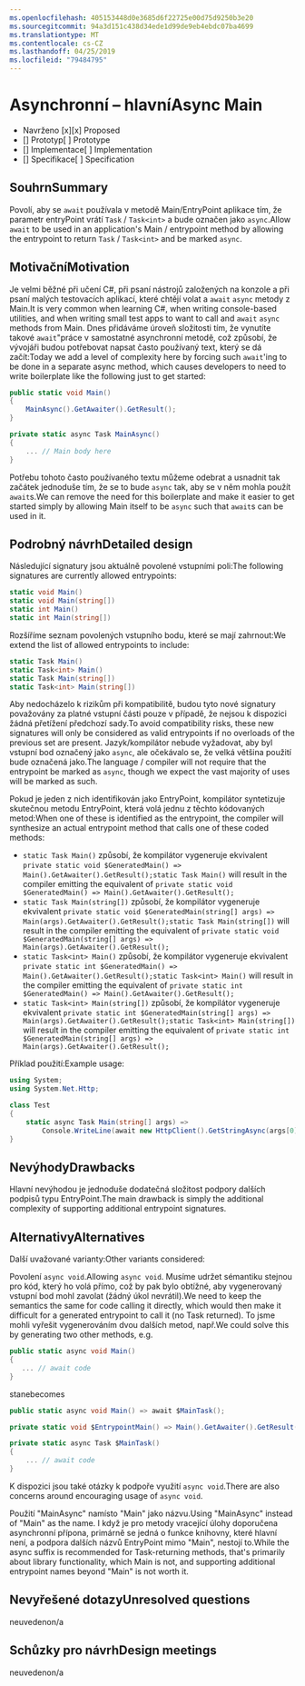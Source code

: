```yaml
---
ms.openlocfilehash: 405153448d0e3685d6f22725e00d75d9250b3e20
ms.sourcegitcommit: 94a3d151c438d34ede1d99de9eb4ebdc07ba4699
ms.translationtype: MT
ms.contentlocale: cs-CZ
ms.lasthandoff: 04/25/2019
ms.locfileid: "79484795"
---
```

# <a name="async-main"></a><span data-ttu-id="688fc-101">Asynchronní – hlavní</span><span class="sxs-lookup"><span data-stu-id="688fc-101">Async Main</span></span>

* <span data-ttu-id="688fc-102">Navrženo [x]</span><span class="sxs-lookup"><span data-stu-id="688fc-102">[x] Proposed</span></span>
* <span data-ttu-id="688fc-103">[] Prototyp</span><span class="sxs-lookup"><span data-stu-id="688fc-103">[ ] Prototype</span></span>
* <span data-ttu-id="688fc-104">[] Implementace</span><span class="sxs-lookup"><span data-stu-id="688fc-104">[ ] Implementation</span></span>
* <span data-ttu-id="688fc-105">[] Specifikace</span><span class="sxs-lookup"><span data-stu-id="688fc-105">[ ] Specification</span></span>

## <a name="summary"></a><span data-ttu-id="688fc-106">Souhrn</span><span class="sxs-lookup"><span data-stu-id="688fc-106">Summary</span></span>
[summary]: #summary

<span data-ttu-id="688fc-107">Povolí, aby se `await` používala v metodě Main/EntryPoint aplikace tím, že parametr entryPoint vrátí `Task` / `Task<int>` a bude označen jako `async`.</span><span class="sxs-lookup"><span data-stu-id="688fc-107">Allow `await` to be used in an application's Main / entrypoint method by allowing the entrypoint to return `Task` / `Task<int>` and be marked `async`.</span></span>

## <a name="motivation"></a><span data-ttu-id="688fc-108">Motivační</span><span class="sxs-lookup"><span data-stu-id="688fc-108">Motivation</span></span>
[motivation]: #motivation

<span data-ttu-id="688fc-109">Je velmi běžné při učení C#, při psaní nástrojů založených na konzole a při psaní malých testovacích aplikací, které chtějí volat a `await` `async` metody z Main.</span><span class="sxs-lookup"><span data-stu-id="688fc-109">It is very common when learning C#, when writing console-based utilities, and when writing small test apps to want to call and `await` `async` methods from Main.</span></span>  <span data-ttu-id="688fc-110">Dnes přidáváme úroveň složitosti tím, že vynutíte takové `await`"práce v samostatné asynchronní metodě, což způsobí, že vývojáři budou potřebovat napsat často používaný text, který se dá začít:</span><span class="sxs-lookup"><span data-stu-id="688fc-110">Today we add a level of complexity here by forcing such `await`'ing to be done in a separate async method, which causes developers to need to write boilerplate like the following just to get started:</span></span>

```csharp
public static void Main()
{
    MainAsync().GetAwaiter().GetResult();
}

private static async Task MainAsync()
{
    ... // Main body here
}
```

<span data-ttu-id="688fc-111">Potřebu tohoto často používaného textu můžeme odebrat a usnadnit tak začátek jednoduše tím, že se to bude `async` tak, aby se v něm mohla použít `await`s.</span><span class="sxs-lookup"><span data-stu-id="688fc-111">We can remove the need for this boilerplate and make it easier to get started simply by allowing Main itself to be `async` such that `await`s can be used in it.</span></span>

## <a name="detailed-design"></a><span data-ttu-id="688fc-112">Podrobný návrh</span><span class="sxs-lookup"><span data-stu-id="688fc-112">Detailed design</span></span>
[design]: #detailed-design

<span data-ttu-id="688fc-113">Následující signatury jsou aktuálně povolené vstupními poli:</span><span class="sxs-lookup"><span data-stu-id="688fc-113">The following signatures are currently allowed entrypoints:</span></span>

```csharp
static void Main()
static void Main(string[])
static int Main()
static int Main(string[])
```

<span data-ttu-id="688fc-114">Rozšíříme seznam povolených vstupního bodu, které se mají zahrnout:</span><span class="sxs-lookup"><span data-stu-id="688fc-114">We extend the list of allowed entrypoints to include:</span></span>

```csharp
static Task Main()
static Task<int> Main()
static Task Main(string[])
static Task<int> Main(string[])
```

<span data-ttu-id="688fc-115">Aby nedocházelo k rizikům při kompatibilitě, budou tyto nové signatury považovány za platné vstupní části pouze v případě, že nejsou k dispozici žádná přetížení předchozí sady.</span><span class="sxs-lookup"><span data-stu-id="688fc-115">To avoid compatibility risks, these new signatures will only be considered as valid entrypoints if no overloads of the previous set are present.</span></span>
<span data-ttu-id="688fc-116">Jazyk/kompilátor nebude vyžadovat, aby byl vstupní bod označený jako `async`, ale očekávalo se, že velká většina použití bude označená jako.</span><span class="sxs-lookup"><span data-stu-id="688fc-116">The language / compiler will not require that the entrypoint be marked as `async`, though we expect the vast majority of uses will be marked as such.</span></span>

<span data-ttu-id="688fc-117">Pokud je jeden z nich identifikován jako EntryPoint, kompilátor syntetizuje skutečnou metodu EntryPoint, která volá jednu z těchto kódovaných metod:</span><span class="sxs-lookup"><span data-stu-id="688fc-117">When one of these is identified as the entrypoint, the compiler will synthesize an actual entrypoint method that calls one of these coded methods:</span></span>
- <span data-ttu-id="688fc-118">```static Task Main()``` způsobí, že kompilátor vygeneruje ekvivalent ```private static void $GeneratedMain() => Main().GetAwaiter().GetResult();```</span><span class="sxs-lookup"><span data-stu-id="688fc-118">```static Task Main()``` will result in the compiler emitting the equivalent of ```private static void $GeneratedMain() => Main().GetAwaiter().GetResult();```</span></span>
- <span data-ttu-id="688fc-119">```static Task Main(string[])``` způsobí, že kompilátor vygeneruje ekvivalent ```private static void $GeneratedMain(string[] args) => Main(args).GetAwaiter().GetResult();```</span><span class="sxs-lookup"><span data-stu-id="688fc-119">```static Task Main(string[])``` will result in the compiler emitting the equivalent of ```private static void $GeneratedMain(string[] args) => Main(args).GetAwaiter().GetResult();```</span></span>
- <span data-ttu-id="688fc-120">```static Task<int> Main()``` způsobí, že kompilátor vygeneruje ekvivalent ```private static int $GeneratedMain() => Main().GetAwaiter().GetResult();```</span><span class="sxs-lookup"><span data-stu-id="688fc-120">```static Task<int> Main()``` will result in the compiler emitting the equivalent of ```private static int $GeneratedMain() => Main().GetAwaiter().GetResult();```</span></span>
- <span data-ttu-id="688fc-121">```static Task<int> Main(string[])``` způsobí, že kompilátor vygeneruje ekvivalent ```private static int $GeneratedMain(string[] args) => Main(args).GetAwaiter().GetResult();```</span><span class="sxs-lookup"><span data-stu-id="688fc-121">```static Task<int> Main(string[])``` will result in the compiler emitting the equivalent of ```private static int $GeneratedMain(string[] args) => Main(args).GetAwaiter().GetResult();```</span></span>

<span data-ttu-id="688fc-122">Příklad použití:</span><span class="sxs-lookup"><span data-stu-id="688fc-122">Example usage:</span></span>

```csharp
using System;
using System.Net.Http;

class Test
{
    static async Task Main(string[] args) =>
        Console.WriteLine(await new HttpClient().GetStringAsync(args[0]));
}
```

## <a name="drawbacks"></a><span data-ttu-id="688fc-123">Nevýhody</span><span class="sxs-lookup"><span data-stu-id="688fc-123">Drawbacks</span></span>
[drawbacks]: #drawbacks

<span data-ttu-id="688fc-124">Hlavní nevýhodou je jednoduše dodatečná složitost podpory dalších podpisů typu EntryPoint.</span><span class="sxs-lookup"><span data-stu-id="688fc-124">The main drawback is simply the additional complexity of supporting additional entrypoint signatures.</span></span>

## <a name="alternatives"></a><span data-ttu-id="688fc-125">Alternativy</span><span class="sxs-lookup"><span data-stu-id="688fc-125">Alternatives</span></span>
[alternatives]: #alternatives

<span data-ttu-id="688fc-126">Další uvažované varianty:</span><span class="sxs-lookup"><span data-stu-id="688fc-126">Other variants considered:</span></span>

<span data-ttu-id="688fc-127">Povolení `async void`.</span><span class="sxs-lookup"><span data-stu-id="688fc-127">Allowing `async void`.</span></span>  <span data-ttu-id="688fc-128">Musíme udržet sémantiku stejnou pro kód, který ho volá přímo, což by pak bylo obtížné, aby vygenerovaný vstupní bod mohl zavolat (žádný úkol nevrátil).</span><span class="sxs-lookup"><span data-stu-id="688fc-128">We need to keep the semantics the same for code calling it directly, which would then make it difficult for a generated entrypoint to call it (no Task returned).</span></span>  <span data-ttu-id="688fc-129">To jsme mohli vyřešit vygenerováním dvou dalších metod, např.</span><span class="sxs-lookup"><span data-stu-id="688fc-129">We could solve this by generating two other methods, e.g.</span></span>

```csharp
public static async void Main()
{
   ... // await code
}
```

<span data-ttu-id="688fc-130">stane</span><span class="sxs-lookup"><span data-stu-id="688fc-130">becomes</span></span>

```csharp
public static async void Main() => await $MainTask();

private static void $EntrypointMain() => Main().GetAwaiter().GetResult();

private static async Task $MainTask()
{
    ... // await code
}
```

<span data-ttu-id="688fc-131">K dispozici jsou také otázky k podpoře využití `async void`.</span><span class="sxs-lookup"><span data-stu-id="688fc-131">There are also concerns around encouraging usage of `async void`.</span></span>

<span data-ttu-id="688fc-132">Použití "MainAsync" namísto "Main" jako názvu.</span><span class="sxs-lookup"><span data-stu-id="688fc-132">Using "MainAsync" instead of "Main" as the name.</span></span>  <span data-ttu-id="688fc-133">I když je pro metody vracející úlohy doporučena asynchronní přípona, primárně se jedná o funkce knihovny, které hlavní není, a podpora dalších názvů EntryPoint mimo "Main", nestojí to.</span><span class="sxs-lookup"><span data-stu-id="688fc-133">While the async suffix is recommended for Task-returning methods, that's primarily about library functionality, which Main is not, and supporting additional entrypoint names beyond "Main" is not worth it.</span></span>

## <a name="unresolved-questions"></a><span data-ttu-id="688fc-134">Nevyřešené dotazy</span><span class="sxs-lookup"><span data-stu-id="688fc-134">Unresolved questions</span></span>
[unresolved]: #unresolved-questions

<span data-ttu-id="688fc-135">neuvedeno</span><span class="sxs-lookup"><span data-stu-id="688fc-135">n/a</span></span>

## <a name="design-meetings"></a><span data-ttu-id="688fc-136">Schůzky pro návrh</span><span class="sxs-lookup"><span data-stu-id="688fc-136">Design meetings</span></span>

<span data-ttu-id="688fc-137">neuvedeno</span><span class="sxs-lookup"><span data-stu-id="688fc-137">n/a</span></span>
